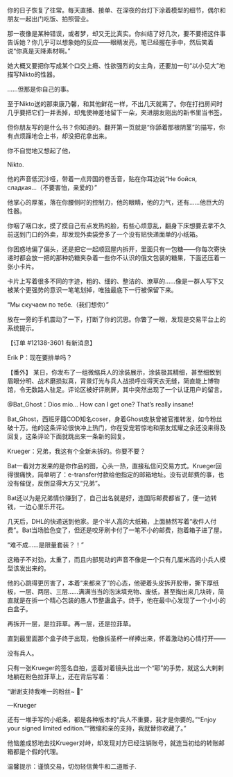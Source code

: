 你的日子恢复了往常。每天直播、接单、在深夜的台灯下涂着模型的细节，偶尔和朋友一起出门吃饭、拍照营业。

那一夜像是某种错误，或者梦，却又无比真实。你纠结了好几次，要不要把这件事告诉她？你几乎可以想象她的反应——眼睛发亮，笔已经握在手中，然后笑着说“你真是天降素材啊。”

她大概又要把你写成某个口交上瘾、性欲强烈的女主角，还要加一句“以小见大”地描写Nikto的性器。

……但那是你自己的事。

至于Nikto送的那束康乃馨，和其他鲜花一样，不出几天就蔫了。你在打扫房间时几乎要把它们一并丢掉，却鬼使神差地留下一朵，夹进朋友刚出的新书里当书签。

但你朋友写的是什么书？你知道的。翻开第一页就是“你舔着那根阴茎”的描写，你有点烦躁地合上书，却没把花拿出来。

你不自觉地又想起了他，

Nikto.

他的声音低沉沙哑，带着一点异国的卷舌音，贴在你耳边说“Не бойся, сладкая...（不要害怕，亲爱的）”

他掌心的厚茧，落在你腰侧时的控制力，他的眼睛，他的力气，还有……他巨大的性器。

你咽了咽口水，摸了摸自己有点发热的脸，有些心烦意乱，翻身下床想要去拿不久前送到门口的外卖，却发现外卖袋旁多了一个没有贴快递面单的小纸箱。

你困惑地偏了偏头，还是把它一起顺回屋内拆开，里面只有一包糖——你每次寄快递时都会放一把的那种奶糖夹杂着一些你不认识的俄文包装的糖果，下面还压着一张小卡片。

卡片上写着很多不同的字迹，粗的、细的、整洁的、潦草的……像是一群人写下又被某个更强势的意识一笔笔划掉，唯独最底下一行被保留下来。

“Мы скучаем по тебе.（我们想你）”

放在一旁的手机震动了一下，打断了你的沉思。你瞥了一眼，发现是交易平台上的系统提示。

【订单 #12138-3601 有新消息】

Erik P：现在要排单吗？



【番外】
某日，你发布了一组微缩兵人的涂装展示，涂装极其精细，甚至细致到眉眼分明、战术磨损拟真，背景灯光与兵人战损呼应得天衣无缝，简直能上博物馆，令无数路人驻足。评论区被好评刷屏，其中突然出现了一个认证用户的留言。

@Bat_Ghost：Dios mío… How can I get one? That’s really insane!

Bat_Ghost，西班牙籍COD知名coser，身着Ghost皮肤曾被官推转发，如今粉丝破十万。他的这条评论很快冲上热门，你在受宠若惊地和朋友炫耀之余还没来得及回复，这条评论下面就跳出来一条新的回复。

Krueger：兄弟，我这有个全新未拆的。你要不要？

Bat一看对方发来的是你作品的图，心头一热，直接私信问交易方式。Krueger回得很痛快，简单明了：e-transfer付款给他指定的邮箱地址。没有说邮费的事，也没有催促，反倒显得大方又“兄弟”。

Bat还以为是兄弟情价赚到了，自己出名就是好，连国际邮费都省了，便一边转钱，一边心里乐开花。

几天后，DHL的快递送到他家。是个半人高的大纸箱，上面赫然写着“收件人付费”。Bat当场脸色变了，但还是咬牙刷卡付了一笔不小的邮费，抱着箱子进了屋。

“难不成……是限量套装？！”

这箱子不对劲，太重了，而且内部晃动的声音不像是一个只有几厘米高的小兵人模型该发出来的。

他的心跳得更厉害了，本着“来都来了”的心态，他硬着头皮拆开胶带，撕下厚纸板，一层、两层、三层……满满当当的泡沫填充物、废纸，甚至掏出来几块砖，简直就是在拆一个精心包装的愚人节整蛊盒子。终于，他在最中心发现了一个小小的白盒子。

再拆开一层，是拉菲草。再一层，还是拉菲草。

直到最里面那个盒子终于出现，他像拆圣杯一样捧出来，怀着激动的心情打开——

没有兵人。

只有一张Krueger的签名自拍，竖着对着镜头比出一个“耶”的手势，就这么大剌剌地躺在粉色拉菲草上，还在背后写着：

“谢谢支持我唯一的粉丝~ 🖤”

—Krueger

还有一堆手写的小纸条，都是各种版本的“兵人不重要，我才是你要的。”“Enjoy your signed limited edition.”“微缩和亲的支持，我就替你收藏了。”

他恼羞成怒地去找Krueger对峙，却发现对方已经注销账号，就连当初给的转账邮箱都是个假的代理。

温馨提示：谨慎交易，切勿轻信黄牛和二道贩子.